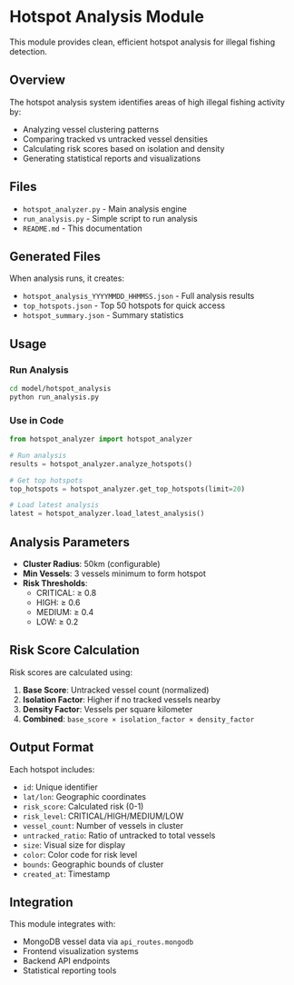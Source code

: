 # Hotspot Analysis Module

This module provides clean, efficient hotspot analysis for illegal fishing detection.

## Overview

The hotspot analysis system identifies areas of high illegal fishing activity by:
- Analyzing vessel clustering patterns
- Comparing tracked vs untracked vessel densities
- Calculating risk scores based on isolation and density
- Generating statistical reports and visualizations

## Files

- `hotspot_analyzer.py` - Main analysis engine
- `run_analysis.py` - Simple script to run analysis
- `README.md` - This documentation

## Generated Files

When analysis runs, it creates:
- `hotspot_analysis_YYYYMMDD_HHMMSS.json` - Full analysis results
- `top_hotspots.json` - Top 50 hotspots for quick access
- `hotspot_summary.json` - Summary statistics

## Usage

### Run Analysis
```bash
cd model/hotspot_analysis
python run_analysis.py
```

### Use in Code
```python
from hotspot_analyzer import hotspot_analyzer

# Run analysis
results = hotspot_analyzer.analyze_hotspots()

# Get top hotspots
top_hotspots = hotspot_analyzer.get_top_hotspots(limit=20)

# Load latest analysis
latest = hotspot_analyzer.load_latest_analysis()
```

## Analysis Parameters

- **Cluster Radius**: 50km (configurable)
- **Min Vessels**: 3 vessels minimum to form hotspot
- **Risk Thresholds**:
  - CRITICAL: ≥ 0.8
  - HIGH: ≥ 0.6
  - MEDIUM: ≥ 0.4
  - LOW: ≥ 0.2

## Risk Score Calculation

Risk scores are calculated using:
1. **Base Score**: Untracked vessel count (normalized)
2. **Isolation Factor**: Higher if no tracked vessels nearby
3. **Density Factor**: Vessels per square kilometer
4. **Combined**: `base_score × isolation_factor × density_factor`

## Output Format

Each hotspot includes:
- `id`: Unique identifier
- `lat/lon`: Geographic coordinates
- `risk_score`: Calculated risk (0-1)
- `risk_level`: CRITICAL/HIGH/MEDIUM/LOW
- `vessel_count`: Number of vessels in cluster
- `untracked_ratio`: Ratio of untracked to total vessels
- `size`: Visual size for display
- `color`: Color code for risk level
- `bounds`: Geographic bounds of cluster
- `created_at`: Timestamp

## Integration

This module integrates with:
- MongoDB vessel data via `api_routes.mongodb`
- Frontend visualization systems
- Backend API endpoints
- Statistical reporting tools

